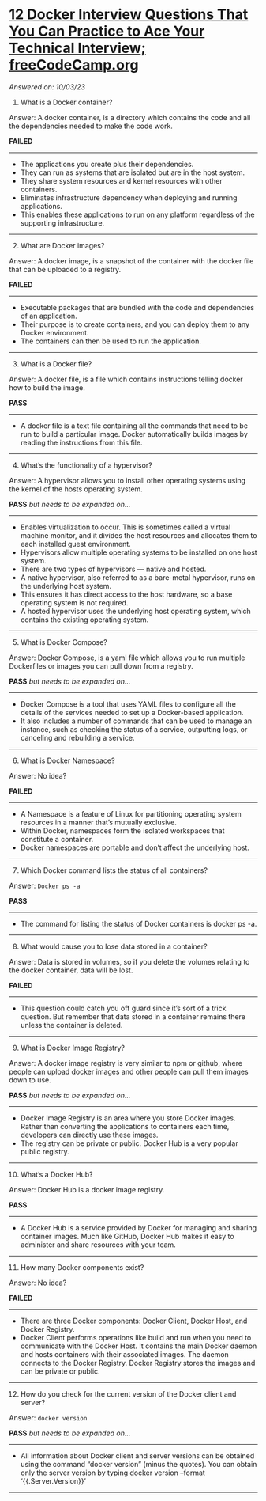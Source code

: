# [12 Docker Interview Questions That You Can Practice to Ace Your Technical Interview; freeCodeCamp.org](https://www.codecademy.com/resources/blog/docker-interview-questions-that-you-can-practice-to-ace-your-technical-interview/)

*Answered on: 10/03/23*

1. What is a Docker container?

Answer: A docker container, is a directory which contains the code and all the dependencies needed to make the code work. 

**FAILED**

---
- The applications you create plus their dependencies. 
- They can run as systems that are isolated but are in the host system. 
- They share system resources and kernel resources with other containers.
- Eliminates infrastructure dependency when deploying and running applications. 
- This enables these applications to run on any platform regardless of the supporting infrastructure.
---

2. What are Docker images?

Answer: A docker image, is a snapshot of the container with the docker file that can be uploaded to a registry.

**FAILED**

---
- Executable packages that are bundled with the code and dependencies of an application. 
- Their purpose is to create containers, and you can deploy them to any Docker environment. 
- The containers can then be used to run the application.
---

3. What is a Docker file?

Answer: A docker file, is a file which contains instructions telling docker how to build the image.

**PASS**

---
- A docker file is a text file containing all the commands that need to be run to build a particular image. Docker automatically builds images by reading the instructions from this file.
---

4. What’s the functionality of a hypervisor?

Answer: A hypervisor allows you to install other operating systems using the kernel of the hosts operating system. 

**PASS** *but needs to be expanded on...*

---
- Enables virtualization to occur. This is sometimes called a virtual machine monitor, and it divides the host resources and allocates them to each installed guest environment.
- Hypervisors allow multiple operating systems to be installed on one host system.
- There are two types of hypervisors — native and hosted.
- A native hypervisor, also referred to as a bare-metal hypervisor, runs on the underlying host system. 
- This ensures it has direct access to the host hardware, so a base operating system is not required.
- A hosted hypervisor uses the underlying host operating system, which contains the existing operating system.
---

5. What is Docker Compose?

Answer: Docker Compose, is a yaml file which allows you to run multiple Dockerfiles or images you can pull down from a registry.

**PASS** *but needs to be expanded on...*

---
- Docker Compose is a tool that uses YAML files to configure all the details of the services needed to set up a Docker-based application. 
- It also includes a number of commands that can be used to manage an instance, such as checking the status of a service, outputting logs, or canceling and rebuilding a service.
---

6. What is Docker Namespace?

Answer: No idea?

**FAILED**

---
- A Namespace is a feature of Linux for partitioning operating system resources in a manner that’s mutually exclusive. 
- Within Docker, namespaces form the isolated workspaces that constitute a container.  
- Docker namespaces are portable and don’t affect the underlying host.
---

7. Which Docker command lists the status of all containers?

Answer: `Docker ps -a`

**PASS** 

---
- The command for listing the status of Docker containers is docker ps -a.
---

8. What would cause you to lose data stored in a container?

Answer: Data is stored in volumes, so if you delete the volumes relating to the docker container, data will be lost.

**FAILED**

---
- This question could catch you off guard since it’s sort of a trick question. But remember that data stored in a container remains there unless the container is deleted.
---

9. What is Docker Image Registry?

Answer: A docker image registry is very similar to npm or github, where people can upload docker images and other people can pull them images down to use. 

**PASS** *but needs to be expanded on...*

---
- Docker Image Registry is an area where you store Docker images. Rather than converting the applications to containers each time, developers can directly use these images.
- The registry can be private or public. Docker Hub is a very popular public registry.
---

10. What’s a Docker Hub?

Answer: Docker Hub is a docker image registry.

**PASS** 

---
- A Docker Hub is a service provided by Docker for managing and sharing container images. Much like GitHub, Docker Hub makes it easy to administer and share resources with your team.
---

11. How many Docker components exist?

Answer: No idea?

**FAILED**

---
- There are three Docker components: Docker Client, Docker Host, and Docker Registry.
- Docker Client performs operations like build and run when you need to communicate with the Docker Host. It contains the main Docker daemon and hosts containers with their associated images. The daemon connects to the Docker Registry. Docker Registry stores the images and can be private or public.
---

12. How do you check for the current version of the Docker client and server?

Answer: `docker version`

**PASS** *but needs to be expanded on...*

---
- All information about Docker client and server versions can be obtained using the command “docker version” (minus the quotes). You can obtain only the server version by typing docker version –format ‘{{.Server.Version}}’
---
